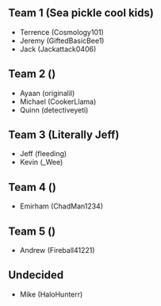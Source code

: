 ## Team 1 (Sea pickle cool kids)
- Terrence (Cosmology101)
- Jeremy (GiftedBasicBee1)
- Jack (Jackattack0406)

## Team 2 ()
- Ayaan (originalil)
- Michael (CookerLlama)
- Quinn (detectiveyeti)


## Team 3 (Literally Jeff)
- Jeff (fleeding)
- Kevin (_Wee)

## Team 4 ()
- Emirham (ChadMan1234)

## Team 5 ()
- Andrew (Fireball41221)

## Undecided
- Mike (HaloHunterr)







